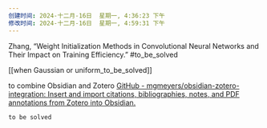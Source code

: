 ```yaml
---
创建时间: 2024-十二月-16日  星期一, 4:36:23 下午
修改时间: 2024-十二月-16日  星期一, 4:59:31 下午
---
```

Zhang, “Weight Initialization Methods in Convolutional Neural Networks and Their Impact on Training Efficiency.”
#to_be_solved 

  [[when Gaussian or uniform_to_be_solved]]

to combine  Obsidian and Zotero
[GitHub - mgmeyers/obsidian-zotero-integration: Insert and import citations, bibliographies, notes, and PDF annotations from Zotero into Obsidian.](https://github.com/mgmeyers/obsidian-zotero-integration)


```ad-help
to be solved
```